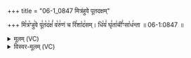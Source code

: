 +++
title = "06-1_0847 मित्रंहुवे पूतदक्षम्"

+++
मि꣣त्र꣡ꣳहु꣢वे पू꣣त꣡द꣢क्षं꣣ व꣡रु꣢णं च रि꣣शा꣡द꣢सम्। धि꣡यं꣢ घृ꣣ता꣢चीं꣣ꣳसा꣡ध꣢न्ता ॥ 06-1:0847 ॥

<details><summary>मूलम् (VC)</summary>

मि꣣त्र꣡ꣳ हु꣢वे पू꣣त꣡द꣢क्षं꣣ व꣡रु꣢णं च रि꣣शा꣡द꣢सम् । धि꣡यं꣢ घृ꣣ता꣢ची꣣ꣳ सा꣡ध꣢न्ता ॥८४७॥
</details>

<details><summary>विस्वर-मूलम् (VC)</summary>

मित्रꣳ हुवे पूतदक्षं वरुणं च रिशादसम् । धियं घृताचीꣳ साधन्ता ॥८४७॥
</details>